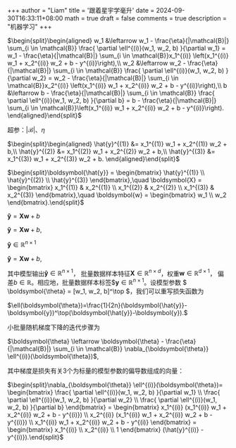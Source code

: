 +++
author = "Liam"
title = '跟着星宇学毫升'
date = 2024-09-30T16:33:11+08:00
math = true 
draft = false
comments = true
description = "机器学习"
+++

$\begin{split}\begin{aligned} w_1 &\leftarrow w_1 - \frac{\eta}{|\mathcal{B}|} \sum_{i \in \mathcal{B}} \frac{ \partial \ell^{(i)}(w_1, w_2, b) }{\partial w_1} = w_1 - \frac{\eta}{|\mathcal{B}|} \sum_{i \in \mathcal{B}}x_1^{(i)} \left(x_1^{(i)} w_1 + x_2^{(i)} w_2 + b - y^{(i)}\right),\\ w_2 &\leftarrow w_2 - \frac{\eta}{|\mathcal{B}|} \sum_{i \in \mathcal{B}} \frac{ \partial \ell^{(i)}(w_1, w_2, b) }{\partial w_2} = w_2 - \frac{\eta}{|\mathcal{B}|} \sum_{i \in \mathcal{B}}x_2^{(i)} \left(x_1^{(i)} w_1 + x_2^{(i)} w_2 + b - y^{(i)}\right),\\ b &\leftarrow b - \frac{\eta}{|\mathcal{B}|} \sum_{i \in \mathcal{B}} \frac{ \partial \ell^{(i)}(w_1, w_2, b) }{\partial b} = b - \frac{\eta}{|\mathcal{B}|} \sum_{i \in \mathcal{B}}\left(x_1^{(i)} w_1 + x_2^{(i)} w_2 + b - y^{(i)}\right). \end{aligned}\end{split}$

超参：$|\mathcal{B}|$、$\eta$

$\begin{split}\begin{aligned} \hat{y}^{(1)} &= x_1^{(1)} w_1 + x_2^{(1)} w_2 + b,\\ \hat{y}^{(2)} &= x_1^{(2)} w_1 + x_2^{(2)} w_2 + b,\\ \hat{y}^{(3)} &= x_1^{(3)} w_1 + x_2^{(3)} w_2 + b. \end{aligned}\end{split}$

$\begin{split}\boldsymbol{\hat{y}} = \begin{bmatrix} \hat{y}^{(1)} \\ \hat{y}^{(2)} \\ \hat{y}^{(3)} \end{bmatrix},\quad \boldsymbol{X} = \begin{bmatrix} x_1^{(1)} & x_2^{(1)} \\ x_1^{(2)} & x_2^{(2)} \\ x_1^{(3)} & x_2^{(3)} \end{bmatrix},\quad \boldsymbol{w} = \begin{bmatrix} w_1 \\ w_2 \end{bmatrix}.\end{split}$

$\boldsymbol{\hat{y}} = \boldsymbol{X} \boldsymbol{w} + b$

$\boldsymbol{\hat{y}} = \boldsymbol{X} \boldsymbol{w} + b,$

$\boldsymbol{\hat{y}} \in \mathbb{R}^{n \times 1}$

$\boldsymbol{\hat{y}} = \boldsymbol{X} \boldsymbol{w} + b$,

其中模型输出$\boldsymbol{\hat{y}} \in \mathbb{R}^{n \times 1}$， 批量数据样本特征$\boldsymbol{X} \in \mathbb{R}^{n \times d}$，权重$\boldsymbol{w} \in \mathbb{R}^{d \times 1}$， 偏差$b \in \mathbb{R}$。相应地，批量数据样本标签$$\boldsymbol{y} \in \mathbb{R}^{n \times 1}$。设模型参数 $ \boldsymbol{\theta} = [w_1, w_2, b]^\top $，我们可以重写损失函数为

$\ell(\boldsymbol{\theta})=\frac{1}{2n}(\boldsymbol{\hat{y}}-\boldsymbol{y})^\top(\boldsymbol{\hat{y}}-\boldsymbol{y}).$









小批量随机梯度下降的迭代步骤为

$\boldsymbol{\theta} \leftarrow \boldsymbol{\theta} - \frac{\eta}{|\mathcal{B}|} \sum_{i \in \mathcal{B}} \nabla_{\boldsymbol{\theta}} \ell^{(i)}(\boldsymbol{\theta})$,







其中梯度是损失有关3个为标量的模型参数的偏导数组成的向量：

$\begin{split}\nabla_{\boldsymbol{\theta}} \ell^{(i)}(\boldsymbol{\theta})= \begin{bmatrix} \frac{ \partial \ell^{(i)}(w_1, w_2, b) }{\partial w_1} \\ \frac{ \partial \ell^{(i)}(w_1, w_2, b) }{\partial w_2} \\ \frac{ \partial \ell^{(i)}(w_1, w_2, b) }{\partial b} \end{bmatrix} = \begin{bmatrix} x_1^{(i)} (x_1^{(i)} w_1 + x_2^{(i)} w_2 + b - y^{(i)}) \\ x_2^{(i)} (x_1^{(i)} w_1 + x_2^{(i)} w_2 + b - y^{(i)}) \\ x_1^{(i)} w_1 + x_2^{(i)} w_2 + b - y^{(i)} \end{bmatrix} = \begin{bmatrix} x_1^{(i)} \\ x_2^{(i)} \\ 1 \end{bmatrix} (\hat{y}^{(i)} - y^{(i)}).\end{split}$

